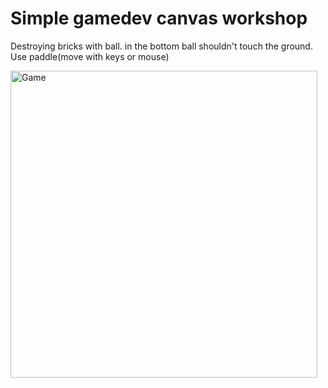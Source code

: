 <h1>Simple gamedev canvas workshop</h1>

Destroying bricks with ball. in the bottom ball shouldn't touch the ground. Use paddle(move with keys or mouse)

<img width="491" alt="Game" src="https://github.com/user-attachments/assets/bca79ad5-86da-4156-875c-a2a8c53f5961">
